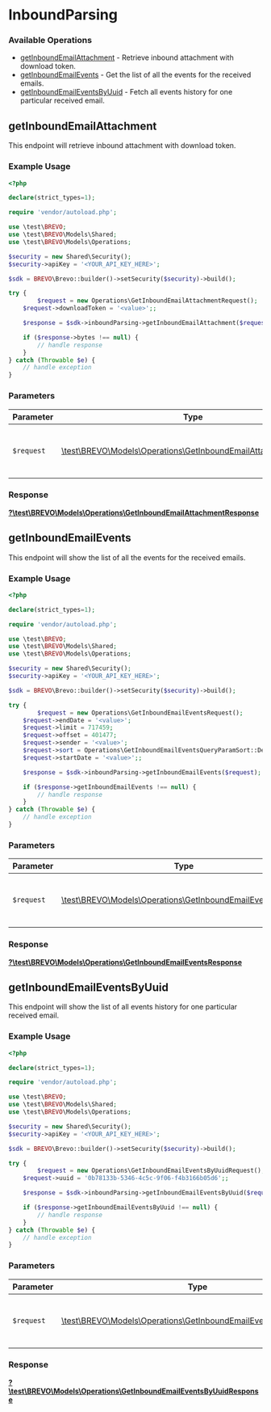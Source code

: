 # InboundParsing


### Available Operations

* [getInboundEmailAttachment](#getinboundemailattachment) - Retrieve inbound attachment with download token.
* [getInboundEmailEvents](#getinboundemailevents) - Get the list of all the events for the received emails.
* [getInboundEmailEventsByUuid](#getinboundemaileventsbyuuid) - Fetch all events history for one particular received email.

## getInboundEmailAttachment

This endpoint will retrieve inbound attachment with download token.

### Example Usage

```php
<?php

declare(strict_types=1);

require 'vendor/autoload.php';

use \test\BREVO;
use \test\BREVO\Models\Shared;
use \test\BREVO\Models\Operations;

$security = new Shared\Security();
$security->apiKey = '<YOUR_API_KEY_HERE>';

$sdk = BREVO\Brevo::builder()->setSecurity($security)->build();

try {
        $request = new Operations\GetInboundEmailAttachmentRequest();
    $request->downloadToken = '<value>';;

    $response = $sdk->inboundParsing->getInboundEmailAttachment($request);

    if ($response->bytes !== null) {
        // handle response
    }
} catch (Throwable $e) {
    // handle exception
}
```

### Parameters

| Parameter                                                                                                                     | Type                                                                                                                          | Required                                                                                                                      | Description                                                                                                                   |
| ----------------------------------------------------------------------------------------------------------------------------- | ----------------------------------------------------------------------------------------------------------------------------- | ----------------------------------------------------------------------------------------------------------------------------- | ----------------------------------------------------------------------------------------------------------------------------- |
| `$request`                                                                                                                    | [\test\BREVO\Models\Operations\GetInboundEmailAttachmentRequest](../../Models/Operations/GetInboundEmailAttachmentRequest.md) | :heavy_check_mark:                                                                                                            | The request object to use for the request.                                                                                    |


### Response

**[?\test\BREVO\Models\Operations\GetInboundEmailAttachmentResponse](../../Models/Operations/GetInboundEmailAttachmentResponse.md)**


## getInboundEmailEvents

This endpoint will show the list of all the events for the received emails.

### Example Usage

```php
<?php

declare(strict_types=1);

require 'vendor/autoload.php';

use \test\BREVO;
use \test\BREVO\Models\Shared;
use \test\BREVO\Models\Operations;

$security = new Shared\Security();
$security->apiKey = '<YOUR_API_KEY_HERE>';

$sdk = BREVO\Brevo::builder()->setSecurity($security)->build();

try {
        $request = new Operations\GetInboundEmailEventsRequest();
    $request->endDate = '<value>';
    $request->limit = 717459;
    $request->offset = 401477;
    $request->sender = '<value>';
    $request->sort = Operations\GetInboundEmailEventsQueryParamSort::Desc;
    $request->startDate = '<value>';;

    $response = $sdk->inboundParsing->getInboundEmailEvents($request);

    if ($response->getInboundEmailEvents !== null) {
        // handle response
    }
} catch (Throwable $e) {
    // handle exception
}
```

### Parameters

| Parameter                                                                                                             | Type                                                                                                                  | Required                                                                                                              | Description                                                                                                           |
| --------------------------------------------------------------------------------------------------------------------- | --------------------------------------------------------------------------------------------------------------------- | --------------------------------------------------------------------------------------------------------------------- | --------------------------------------------------------------------------------------------------------------------- |
| `$request`                                                                                                            | [\test\BREVO\Models\Operations\GetInboundEmailEventsRequest](../../Models/Operations/GetInboundEmailEventsRequest.md) | :heavy_check_mark:                                                                                                    | The request object to use for the request.                                                                            |


### Response

**[?\test\BREVO\Models\Operations\GetInboundEmailEventsResponse](../../Models/Operations/GetInboundEmailEventsResponse.md)**


## getInboundEmailEventsByUuid

This endpoint will show the list of all events history for one particular received email.

### Example Usage

```php
<?php

declare(strict_types=1);

require 'vendor/autoload.php';

use \test\BREVO;
use \test\BREVO\Models\Shared;
use \test\BREVO\Models\Operations;

$security = new Shared\Security();
$security->apiKey = '<YOUR_API_KEY_HERE>';

$sdk = BREVO\Brevo::builder()->setSecurity($security)->build();

try {
        $request = new Operations\GetInboundEmailEventsByUuidRequest();
    $request->uuid = '0b78133b-5346-4c5c-9f06-f4b3166b05d6';;

    $response = $sdk->inboundParsing->getInboundEmailEventsByUuid($request);

    if ($response->getInboundEmailEventsByUuid !== null) {
        // handle response
    }
} catch (Throwable $e) {
    // handle exception
}
```

### Parameters

| Parameter                                                                                                                         | Type                                                                                                                              | Required                                                                                                                          | Description                                                                                                                       |
| --------------------------------------------------------------------------------------------------------------------------------- | --------------------------------------------------------------------------------------------------------------------------------- | --------------------------------------------------------------------------------------------------------------------------------- | --------------------------------------------------------------------------------------------------------------------------------- |
| `$request`                                                                                                                        | [\test\BREVO\Models\Operations\GetInboundEmailEventsByUuidRequest](../../Models/Operations/GetInboundEmailEventsByUuidRequest.md) | :heavy_check_mark:                                                                                                                | The request object to use for the request.                                                                                        |


### Response

**[?\test\BREVO\Models\Operations\GetInboundEmailEventsByUuidResponse](../../Models/Operations/GetInboundEmailEventsByUuidResponse.md)**

